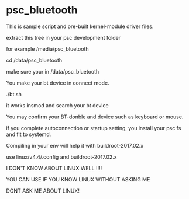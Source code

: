 # psc_bluetooth
This is sample script and pre-built kernel-module driver files.

extract this tree in your psc development folder 

for example /media/psc_bluetooth

cd /data/psc_bluetooth

make sure your in /data/psc_bluetooth

You make your bt device in connect mode.

./bt.sh

it works insmod and search your bt device

You may confirm your BT-donble and device such as keyboard or mouse.

if you complete autoconnection or startup setting, you install your psc fs and fit to systemd.

Compiling in your env will help it with buildroot-2017.02.x

use linux/v4.4/.config and  buildroot-2017.02.x

I DON'T KNOW ABOUT LINUX WELL !!!!

YOU CAN USE IF YOU KNOW LINUX WITHOUT ASKING ME

DONT ASK ME ABOUT LINUX!
